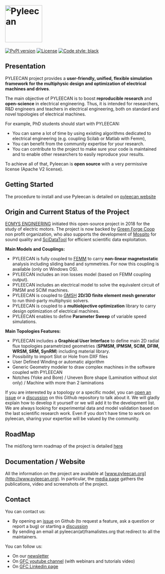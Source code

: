 # <img alt="Pyleecan" src="https://www.pyleecan.org/_static/favicon.png" height="120">

[![PyPI version](https://badge.fury.io/py/pyleecan.svg)](https://badge.fury.io/py/pyleecan)
[![License](https://img.shields.io/badge/License-Apache%202.0-blue.svg)](https://opensource.org/licenses/Apache-2.0)
<a href="https://github.com/psf/black"><img alt="Code style: black" src="https://img.shields.io/badge/code%20style-black-000000.svg"></a>

## Presentation
PYLEECAN project provides a **user-friendly, unified, flexible simulation framework for the multiphysic design and optimization of electrical machines and drives**.

The main objective of PYLEECAN is to boost **reproducible research** and **open-science** in electrical engineering. Thus, it is intended for researchers, R&D engineers and teachers in electrical engineering, both on standard and novel topologies of electrical machines. 

For example, PhD students should start with PYLEECAN:
* You can same a lot of time by using existing algorithms dedicated to electrical engineering (e.g. coupling Scilab or Matlab with Femm),
* You can benefit from the community expertise for your research.
* You can contribute to the project to make sure your code is maintained and to enable other researchers to easily reproduce your results.

To achieve all of that, Pyleecan is **open source** with a very permissive license (Apache V2 license).

## Getting Started
The procedure to install and use Pyleecan is detailed on [pyleecan website](https://www.pyleecan.org/get.pyleecan.html)

## Origin and Current Status of the Project
[EOMYS ENGINEERING](https://eomys.com/?lang=en) initiated this open-source project in 2018 for the study of electric motors. The project is now backed by [Green Forge Coop](https://www.linkedin.com/company/greenforgecoop/) non profit organization, who also supports the development of [Mosqito](https://github.com/Eomys/MoSQITo) for sound quality and [SciDataTool](https://github.com/Eomys/SciDataTool) for efficient scientific data exploitation. 

**Main Models and Couplings:**
* PYLEECAN is fully coupled to [FEMM](http://www.femm.info) to carry **non-linear magnetostatic** analysis including sliding band and symmetries. For now this coupling is available (only on Windows OS). 
* PYLEECAN includes an iron losses model (based on FEMM coupling output).
* PYLEECAN includes an electrical model to solve the equivalent circuit of PMSM and SCIM machines.
* PYLEECAN is coupled to [GMSH](http://gmsh.info/) **2D/3D finite element mesh generator** to run third-party multiphysic solvers. 
* PYLEECAN is coupled to a **multiobjective optimization** library to carry design optimization of electrical machines.
* PYLEECAN enables to define **Parameter Sweep** of variable speed simulations.

**Main Topologies Features:**
* PYLEECAN includes a **Graphical User Interface** to define main 2D radial flux topologies parametrized geometries (**SPMSM, IPMSM, SCIM, DFIM, WRSM, SRM, SynRM**) including material library.
* Possibility to import Slot or Hole from DXF files
* User Defined Winding or automatic algorithm
* Generic Geometry modeler to draw complex machines in the software coupled with PYLEECAN
* Notches (Yoke and Bore) / Uneven Bore shape (Lamination without slot only) / Machine with more than 2 laminations

If you are interested by a topology or a specific model, you can [open an issue](https://github.com/Eomys/pyleecan/issues) or a [discussion](https://github.com/Eomys/pyleecan/discussions) on this Github repository to talk about it. We will gladly explain how to develop it yourself or we will add it to the development list. We are always looking for experimental data and model validation based on the last scientific research work. 
Even if you don't have time to work on pyleecan, sharing your expertise will be valued by the community. 

## RoadMap
The mid/long term roadmap of the project is detailed [here](https://github.com/Eomys/pyleecan/issues/214)

## Documentation / Website
All the information on the project are available at [www.pyleecan.org](http://www.pyleecan.org). In particular, the [media page](https://pyleecan.org/media.html) gathers the publications, video and screenshots of the project.

## Contact
You can contact us:
* By opening an [issue](https://github.com/Eomys/pyleecan/issues) on Github (to request a feature, ask a question or report a bug) or starting a [discussion](https://github.com/Eomys/pyleecan/discussions)
* By sending an email at pyleecan(at)framalistes.org that redirect to all the maintainers.

You can follow us:
* On our [newsletter](https://pyleecan.org/)
* On [GFC youtube channel](https://www.youtube.com/channel/UCfp83IQbz9znqsU28keMjZw) (with webinars and tutorials video)
* On [GFC Linkedin page](https://www.linkedin.com/company/greenforgecoop/)
